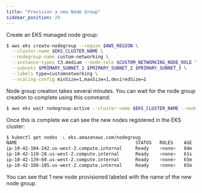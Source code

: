 ```yaml
---
title: "Provision a new Node Group"
sidebar_position: 20
---
```


Create an EKS managed node group:

```bash wait=10
$ aws eks create-nodegroup --region $AWS_REGION \
  --cluster-name $EKS_CLUSTER_NAME \
  --nodegroup-name custom-networking \
  --instance-types t3.medium --node-role $CUSTOM_NETWORKING_NODE_ROLE \
  --subnets $PRIMARY_SUBNET_1 $PRIMARY_SUBNET_2 $PRIMARY_SUBNET_3 \
  --labels type=customnetworking \
  --scaling-config minSize=1,maxSize=1,desiredSize=1
```

Node group creation takes several minutes. You can wait for the node group creation to complete using this command:

```bash timeout=300
$ aws eks wait nodegroup-active --cluster-name $EKS_CLUSTER_NAME --nodegroup-name custom-networking
```

Once this is complete we can see the new nodes registered in the EKS cluster:

```bash
$ kubectl get nodes -L eks.amazonaws.com/nodegroup
NAME                                            STATUS   ROLES    AGE   VERSION               NODEGROUP
ip-10-42-104-242.us-west-2.compute.internal     Ready    <none>   84m   vVAR::KUBERNETES_NODE_VERSION   default
ip-10-42-110-28.us-west-2.compute.internal      Ready    <none>   61s   vVAR::KUBERNETES_NODE_VERSION   custom-networking
ip-10-42-139-60.us-west-2.compute.internal      Ready    <none>   65m   vVAR::KUBERNETES_NODE_VERSION   default
ip-10-42-180-105.us-west-2.compute.internal     Ready    <none>   65m   vVAR::KUBERNETES_NODE_VERSION   default
```

You can see that 1 new node provisioned labeled with the name of the new node group.

